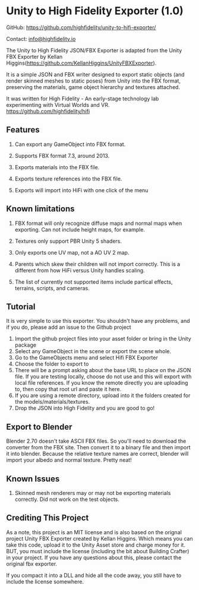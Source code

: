 Unity to High Fidelity Exporter (1.0)
=======

GitHub: https://github.com/highfidelity/unity-to-hifi-exporter/

Contact: info@highfidelity.io

The Unity to High Fidelity JSON/FBX Exporter is adapted from the Unity FBX Exporter by Kellan Higgins(https://github.com/KellanHiggins/UnityFBXExporter).  

It is a simple JSON and FBX writer designed to export static objects (and render skinned meshes to static poses) from Unity into the FBX format, preserving the materials, game object hierarchy and textures attached.

It was written for High Fidelity - An early-stage technology lab experimenting with Virtual Worlds and VR.  https://github.com/highfidelity/hifi


Features
-------------------------

1. Can export any GameObject into FBX format.

2. Supports FBX format 7.3, around 2013.

3. Exports materials into the FBX file.

4. Exports texture references into the FBX file.

5. Exports will import into HiFi with one click of the menu


Known limitations
-------------------------

1. FBX format will only recognize diffuse maps and normal maps when exporting. Can not include height maps, for example.

2. Textures only support PBR Unity 5 shaders.

3. Only exports one UV map, not a AO UV 2 map.

4. Parents which skew their children will not import correctly. This is a different from how HiFi versus Unity handles scaling.

5. The list of currently not supported items include partical effects, terrains, scripts, and cameras.

Tutorial
------------------------
It is very simple to use this exporter. You shouldn't have any problems, and if you do, please add an issue to the Github project

1. Import the github project files into your asset folder or bring in the Unity package
1. Select any GameObject in the scene or export the scene whole.
2. Go to the GameObjects menu and select Hifi FBX Exporter
3. Choose the folder to export to
4. There will be a prompt asking about the base URL to place on the JSON file.  If you are testing locally, choose do not use and this will export with local file references.  If you know the remote directly you are uploading to, then copy that root url and paste it here.
5. If you are using a remote directory, upload into it the folders created for the models/materials/textures.
6. Drop the JSON into High Fidelity and you are good to go!


Export to Blender
------------------------

Blender 2.70 doesn't take ASCII FBX files. So you'll need to download the converter from the FBX site. Then convert it to a binary file and then import it into blender. Because the relative texture names are correct, blender will import your albedo and normal texture. Pretty neat!

Known Issues
------------------------

1. Skinned mesh renderers may or may not be exporting materials correctly. Did not work on the test objects.

Crediting This Project
------------------------

As a note, this project is an MIT license and is also based on the orignal project Unity FBX Exporter created by Kellan Higgins. Which means you can take this code, upload it to the Unity Asset store and charge money for it. BUT, you must include the license (including the bit about Building Crafter) in your project. If you have any questions about this, please contact the original fbx exporter.

If you compact it into a DLL and hide all the code away, you still have to include the license somewhere.
